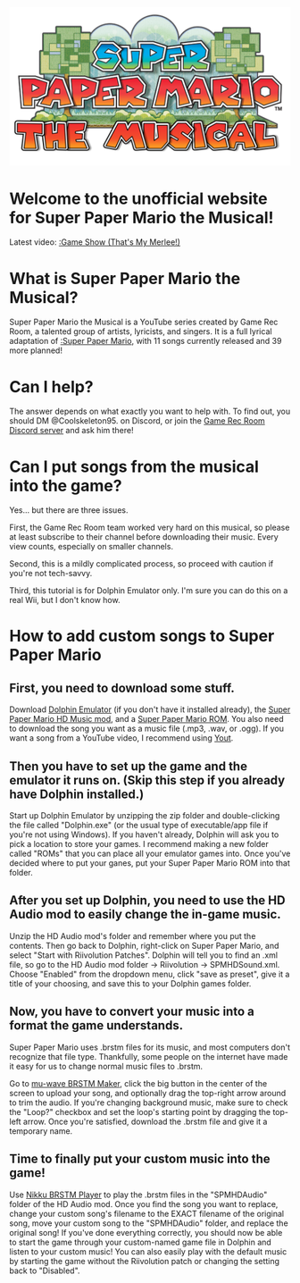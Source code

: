 <script src="https://cdn.jsdelivr.net/gh/ncase/nutshell/nutshell.js"></script>
<script>
Nutshell.setOptions({
    startOnLoad: true,
    lang: 'en',
    dontEmbedHeadings: true,
});
</script>

<link rel="stylesheet" href="stylesheet.css">

<p align="center">
  <img src="https://github.com/SPM-the-Musical/SPM-the-Musical.github.io/blob/main/spmtm%20logo%20HD.png?raw=true" width="550">
</p>

# Welcome to the unofficial website for Super Paper Mario the Musical!
Latest video: [:Game Show (That's My Merlee!)](https://youtu.be/zw9xgJxuVR4)

# What is Super Paper Mario the Musical?
Super Paper Mario the Musical is a YouTube series created by Game Rec Room, a talented group of artists, lyricists, and singers. It is a full lyrical adaptation of [:Super Paper Mario](https://en.m.wikipedia.org/wiki/Super_Paper_Mario), with 11 songs currently released and 39 more planned!

# Can I help?
The answer depends on what exactly you want to help with. To find out, you should DM @Coolskeleton95. on Discord, or join the [Game Rec Room Discord server](https://discord.com/invite/G3sxEaBPJR) and ask him there!

# Can I put songs from the musical into the game?
Yes... but there are three issues.

First, the Game Rec Room team worked very hard on this musical, so please at least subscribe to their channel before downloading their music. Every view counts, especially on smaller channels.

Second, this is a mildly complicated process, so proceed with caution if you're not tech-savvy.

Third, this tutorial is for Dolphin Emulator only. I'm sure you can do this on a real Wii, but I don't know how.

# How to add custom songs to Super Paper Mario

## First, you need to download some stuff. 
Download [Dolphin Emulator](https://dolphin-emu.org/download/) (if you don't have it installed already), the [Super Paper Mario HD Music mod](https://drive.google.com/file/d/1XHvVyVl5yz8epFRV66vWjbL7cuMbxGbQ), and a [Super Paper Mario ROM](https://myrient.erista.me/files/Redump/Nintendo%20-%20Wii%20-%20NKit%20RVZ%20[zstd-19-128k]/Super%20Paper%20Mario%20%28USA%29%20%28Rev%202%29.zip). You also need to download the song you want as a music file (.mp3, .wav, or .ogg). If you want a song from a YouTube video, I recommend using [Yout](https://yout.com/). 

## Then you have to set up the game and the emulator it runs on. (Skip this step if you already have Dolphin installed.)
Start up Dolphin Emulator by unzipping the zip folder and double-clicking the file called "Dolphin.exe" (or the usual type of executable/app file if you're not using Windows). If you haven't already, Dolphin will ask you to pick a location to store your games. I recommend making a new folder called "ROMs" that you can place all your emulator games into. Once you've decided where to put your ganes, put your Super Paper Mario ROM into that folder. 

## After you set up Dolphin, you need to use the HD Audio mod to easily change the in-game music.
Unzip the HD Audio mod's folder and remember where you put the contents. Then go back to Dolphin, right-click on Super Paper Mario, and select "Start with Riivolution Patches". Dolphin will tell you to find an .xml file, so go to the HD Audio mod folder → Riivolution → SPMHDSound.xml. Choose "Enabled" from the dropdown menu, click "save as preset", give it a title of your choosing, and save this to your Dolphin games folder. 

## Now, you have to convert your music into a format the game understands. 
Super Paper Mario uses .brstm files for its music, and most computers don't recognize that file type. Thankfully, some people on the internet have made it easy for us to change normal music files to .brstm.

Go to [mu-wave BRSTM Maker](https://kazuki-4ys.github.io/web_apps/mu-wave/), click the big button in the center of the screen to upload your song, and optionally drag the top-right arrow around to trim the audio. If you're changing background music, make sure to check the "Loop?" checkbox and set the loop's starting point by dragging the top-left arrow. Once you're satisfied, download the .brstm file and give it a temporary name.

## Time to finally put your custom music into the game!
Use [Nikku BRSTM Player](https://kenrick95.github.io/nikku/) to play the .brstm files in the "SPMHDAudio" folder of the HD Audio mod. Once you find the song you want to replace, change your custom song's filename to the EXACT filename of the original song, move your custom song to the "SPMHDAudio" folder, and replace the original song! If you've done everything correctly, you should now be able to start the game through your custom-named game file in Dolphin and listen to your custom music! You can also easily play with the default music by starting the game without the Riivolution patch or changing the setting back to "Disabled". 
